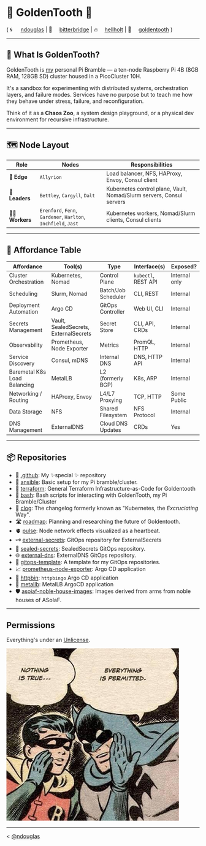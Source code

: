 # 🦷 GoldenTooth 🦷
( <span style="display:inline-block; min-width: 2em;">🌀</span>[ndouglas](https://github.com/ndouglas/) | <span style="display:inline-block; min-width: 2em;">🌉</span>[bitterbridge](https://github.com/bitterbridge/) | <span style="display:inline-block; min-width: 2em;">️‍🔥</span>[hellholt](https://github.com/hellholt/) | <span style="display:inline-block; min-width: 2em;">🦷</span>[goldentooth](https://github.com/goldentooth/) )

---

## 🧩 What Is GoldenTooth?

GoldenTooth is [my](https://github.com/ndouglas/) personal Pi Bramble — a ten-node Raspberry Pi 4B (8GB RAM, 128GB SD) cluster housed in a PicoCluster 10H.

It's a sandbox for experimenting with distributed systems, orchestration layers, and failure modes. Services have no purpose but to teach me how they behave under stress, failure, and reconfiguration.

Think of it as a **Chaos Zoo**, a system design playground, or a physical dev environment for recursive infrastructure.

---

## 🗺️ Node Layout

| Role         | Nodes                                      | Responsibilities |
|--------------|--------------------------------------------|------------------|
| 🧭 **Edge**   | `Allyrion`                                 | Load balancer, NFS, HAProxy, Envoy, Consul client |
| 🧠 **Leaders**| `Bettley`, `Cargyll`, `Dalt`               | Kubernetes control plane, Vault, Nomad/Slurm servers, Consul servers |
| 🧑‍🌾 **Workers**| `Erenford`, `Fenn`, `Gardener`, `Harlton`, `Inchfield`, `Jast` | Kubernetes workers, Nomad/Slurm clients, Consul clients |

---

## 🔧 Affordance Table

| **Affordance**                    | **Tool(s)**                                 | **Type**             | **Interface(s)**            | **Exposed?**     |
|-----------------------------------|---------------------------------------------|----------------------|-----------------------------|------------------|
| Cluster Orchestration             | Kubernetes, Nomad                           | Control Plane        | `kubectl`, REST API         | Internal only    |
| Scheduling                        | Slurm, Nomad                                | Batch/Job Scheduler  | CLI, REST                   | Internal         |
| Deployment Automation             | Argo CD                                     | GitOps Controller    | Web UI, CLI                 | Internal         |
| Secrets Management                | Vault, SealedSecrets, ExternalSecrets       | Secret Store         | CLI, API, CRDs              | Internal         |
| Observability                     | Prometheus, Node Exporter                   | Metrics              | PromQL, HTTP                | Internal         |
| Service Discovery                 | Consul, mDNS                                | Internal DNS         | DNS, HTTP API               | Internal         |
| Baremetal K8s Load Balancing      | MetalLB                                     | L2 (formerly BGP)    | K8s, ARP                    | Internal         |
| Networking / Routing              | HAProxy, Envoy                              | L4/L7 Proxying       | TCP, HTTP                   | Some Public      |
| Data Storage                      | NFS                                         | Shared Filesystem    | NFS Protocol                | Internal         |
| DNS Management                    | ExternalDNS                                 | Cloud DNS Updates    | CRDs                        | Yes              |

---

## 📦 Repositories

- 👋 [.github](https://github.com/goldentooth/.github): My ✨special ✨ repository
- 🧰 [ansible](https://github.com/goldentooth/ansible): Basic setup for my Pi bramble/cluster.
- 🚜 [terraform](https://github.com/goldentooth/terraform): General Terraform Infrastructure-as-Code for Goldentooth
- 🐚 [bash](https://github.com/goldentooth/bash): Bash scripts for interacting with GoldenTooth, my Pi Bramble/Cluster
- 🧱 [clog](https://github.com/goldentooth/clog): The changelog formerly known as "Kubernetes, the _Excruciating_ Way".
- 🛣️ [roadmap](https://github.com/goldentooth/roadmap): Planning and researching the future of Goldentooth.
- 🫀 [pulse](https://github.com/goldentooth/pulse): Node network effects visualized as a heartbeat.
- 🗝️ [external-secrets](https://github.com/goldentooth/external-secrets): GitOps repository for ExternalSecrets
- 🔐 [sealed-secrets](https://github.com/goldentooth/sealed-secrets): SealedSecrets GitOps repository.
- 🌐 [external-dns](https://github.com/goldentooth/external-dns): ExternalDNS GitOps repository.
- 🧬 [gitops-template](https://github.com/goldentooth/gitops-template): A template for my GitOps repositories.
- 📈 [prometheus-node-exporter](https://github.com/goldentooth/prometheus-node-exporter): Argo CD application
- 📡 [httpbin](https://github.com/goldentooth/httpbin): `httpbingo` Argo CD application
- 🧲 [metallb](https://github.com/goldentooth/metallb): MetalLB ArgoCD application
- 🛡️ [asoiaf-noble-house-images](https://github.com/goldentooth/asoiaf-noble-house-images): Images derived from arms from noble houses of ASoIaF.


---

## Permissions
Everything's under an [Unlicense](https://choosealicense.com/licenses/unlicense/).

!["Nothing is true." "Everything is permitted."](./niteip.jpg)

---

< [@ndouglas](https://github.com/ndouglas/)
